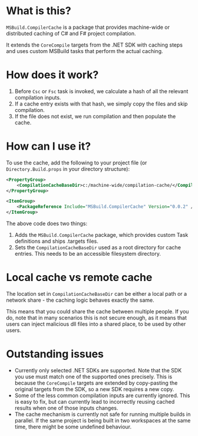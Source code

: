 ﻿# What is this?
`MSBuild.CompilerCache` is a package that provides machine-wide or distributed caching of C# and F# project compilation.

It extends the `CoreCompile` targets from the .NET SDK with caching steps and uses custom MSBuild tasks that perform the actual caching.

# How does it work?
1. Before `Csc` or `Fsc` task is invoked, we calculate a hash of all the relevant compilation inputs.
2. If a cache entry exists with that hash, we simply copy the files and skip compilation.
3. If the file does not exist, we run compilation and then populate the cache.

# How can I use it?
To use the cache, add the following to your project file (or `Directory.Build.props` in your directory structure):
```xml
<PropertyGroup>
    <CompilationCacheBaseDir>c:/machine-wide/compilation-cache/</CompilationCacheBaseDir>
</PropertyGroup>

<ItemGroup>
    <PackageReference Include="MSBuild.CompilerCache" Version="0.0.2" />
</ItemGroup>
```
The above code does two things:
1. Adds the `MSBuild.CompilerCache` package, which provides custom Task definitions and ships .targets files.
2. Sets the `CompilationCacheBaseDir` used as a root directory for cache entries. This needs to be an accessible filesystem directory.

# Local cache vs remote cache
The location set in `CompilationCacheBaseDir` can be either a local path or a network share - the caching logic behaves exactly the same.

This means that you could share the cache between multiple people.
If you do, note that in many scenarios this is not secure enough, as it means that users can inject malicious dll files into a shared place, to be used by other users.

# Outstanding issues
- Currently only selected .NET SDKs are supported. Note that the SDK you use must match one of the supported ones precisely. This is because the `CoreCompile` targets are extended by copy-pasting the original targets from the SDK, so a new SDK requires a new copy.
- Some of the less common compilation inputs are currently ignored. This is easy to fix, but can currently lead to incorrectly reusing cached results when one of those inputs changes.
- The cache mechanism is currently not safe for running multiple builds in parallel. If the same project is being built in two workspaces at the same time, there might be some undefined behaviour.
